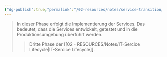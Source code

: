 ```yaml
---
{"dg-publish":true,"permalink":"/02-resources/notes/service-transition/","tags":["GFN/LF06"],"noteIcon":"","updated":"2024-10-20T20:50:22.000+02:00"}
---
```


>In dieser Phase erfolgt die Implementierung der Services. Das bedeutet, dass die Services entwickelt, getestet und in die Produktionsumgebung überführt werden.
>>Dritte Phase der [[02 - RESOURCES/Notes/IT-Sercice Lifecycle\|IT-Sercice Lifecycle]].